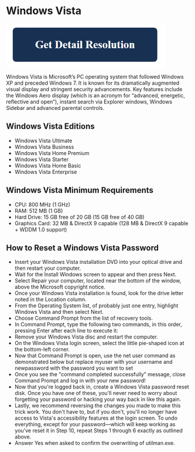 # Windows Vista

[![Windows Vista](blue.png)](https://icncomputer.com/windows-vista/)

Windows Vista is Microsoft’s PC operating system that followed Windows XP and preceded Windows 7. It is known for its dramatically augmented visual display and stringent security advancements. Key features include the Windows Aero display (which is an acronym for “advanced, energetic, reflective and open”), instant search via Explorer windows, Windows Sidebar and advanced parental controls.

## Windows Vista Editions

* Windows Vista Ultimate
* Windows Vista Business
* Windows Vista Home Premium
* Windows Vista Starter
* Windows Vista Home Basic
* Windows Vista Enterprise

## Windows Vista Minimum Requirements

* CPU: 800 MHz (1 GHz)
* RAM: 512 MB (1 GB)
* Hard Drive: 15 GB free of 20 GB (15 GB free of 40 GB)
* Graphics Card: 32 MB & DirectX 9 capable (128 MB & DirectX 9 capable + WDDM 1.0 support)

## How to Reset a Windows Vista Password

* Insert your Windows Vista installation DVD into your optical drive and then restart your computer.
* Wait for the Install Windows screen to appear and then press Next.
* Select Repair your computer, located near the bottom of the window, above the Microsoft copyright notice.
* Once your Windows Vista installation is found, look for the drive letter noted in the Location column.
* From the Operating System list, of probably just one entry, highlight Windows Vista and then select Next.
* Choose Command Prompt from the list of recovery tools.
* In Command Prompt, type the following two commands, in this order, pressing Enter after each line to execute it:
* Remove your Windows Vista disc and restart the computer.
* On the Windows Vista login screen, select the little pie-shaped icon at the bottom-left corner.
* Now that Command Prompt is open, use the net user command as demonstrated below but replace myuser with your username and newpassword with the password you want to set
* Once you see the "command completed successfully" message, close Command Prompt and log in with your new password!
* Now that you're logged back in, create a Windows Vista password reset disk. Once you have one of these, you'll never need to worry about forgetting your password or hacking your way back in like this again.
* Lastly, we recommend reversing the changes you made to make this trick work. You don't have to, but if you don't, you'll no longer have access to Vista's accessibility features at the login screen. To undo everything, except for your password—which will keep working as you've reset it in Step 10, repeat Steps 1 through 6 exactly as outlined above.
* Answer Yes when asked to confirm the overwriting of utilman.exe.
